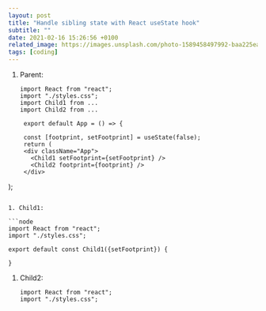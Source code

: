 ```yaml
---
layout: post
title: "Handle sibling state with React useState hook"
subtitle: ""
date: 2021-02-16 15:26:56 +0100
related_image: https://images.unsplash.com/photo-1589458497992-baa225ead18a?ixid=MXwxMjA3fDB8MHxzZWFyY2h8OXx8aG9vayUyMGZpc2hpbmd8ZW58MHx8MHw%3D&ixlib=rb-1.2.1&auto=format&fit=crop&w=500&q=60
tags: [coding]
---
```


1. Parent:

   ```node
   import React from "react";
   import "./styles.css";
   import Child1 from ...
   import Child2 from ...

    export default App = () => {

    const [footprint, setFootprint] = useState(false);
    return (
    <div className="App">
      <Child1 setFootprint={setFootprint} />
      <Child2 footprint={footprint} />
    </div>
   ```

);

````

1. Child1:

```node
import React from "react";
import "./styles.css";

export default const Child1({setFootprint}) {

}
````

1. Child2:

   ```node
   import React from "react";
   import "./styles.css";
   ```
